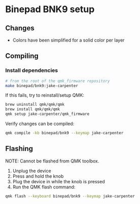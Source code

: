 # Binepad BNK9 setup

## Changes

- Colors have been simplified for a solid color per layer

## Compiling

### Install dependencies

```bash
# from the root of the qmk_firmware repository
make binepad/bnk9:jake-carpenter
```

If this fails, try to reinstall/setup QMK:

```bash
brew uninstall qmk/qmk/qmk
brew install qmk/qmk/qmk
qmk setup jake-carpenter/qmk_firmware
```

Verify changes can be compiled:

```bash
qmk compile -kb binepad/bnk9 --keymap jake-carpenter
```

## Flashing

NOTE: Cannot be flashed from QMK toolbox.

1. Unplug the device
2. Press and hold the knob
3. Plug the device in while the knob is pressed
4. Run the QMK flash command:

```bash
qmk flash --keyboard binepad/bnk9 --keymap jake-carpenter
```
